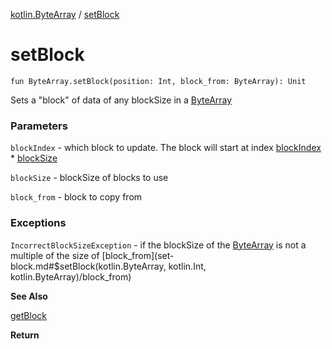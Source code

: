 [kotlin.ByteArray](index.md) / [setBlock](.)

# setBlock

`fun ByteArray.setBlock(position: Int, block_from: ByteArray): Unit`

Sets a "block" of data of any blockSize in a [ByteArray](#)

### Parameters

`blockIndex` - which block to update. The block will start at index [blockIndex](#) * [blockSize](#)

`blockSize` - blockSize of blocks to use

`block_from` - block to copy from

### Exceptions

`IncorrectBlockSizeException` - if the blockSize of the [ByteArray](#) is not a multiple of the size of [block_from](set-block.md#$setBlock(kotlin.ByteArray, kotlin.Int, kotlin.ByteArray)/block_from)

**See Also**

[getBlock](get-block.md)

**Return**

